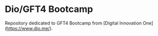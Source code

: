 # Dio/GFT4 Bootcamp
Repository dedicated to GFT4 Bootcamp from [Digital Innovation One] (https://www.dio.me/).


